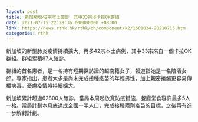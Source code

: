 ```yaml
---
layout: post
title: 新加坡增42宗本土確診　其中33宗涉卡拉OK群組
date: 2021-07-15 22:28:36.000000000 +08:00
link: https://news.rthk.hk/rthk/ch/component/k2/1601034-20210715.htm
categories: rthk
---
```


新加坡的新型肺炎疫情持續擴大，再多42宗本土病例，其中33宗來自一個卡拉OK群組。群組累積87人確診。

群組的首名患者，是一名持有短期探訪證的越南籍女子，報道指她是一名陪酒女郎。專家指出，患者大多是尚未完成接種疫苗的年輕男性，加上親密接觸更容易傳播病毒，憂慮疫情將持續擴大。

新加坡累計超過62800人確診。當局本周起放寬防疫措施，餐廳堂食容許最多5人一枱。當局計劃本月底達成全國一半人口，完成接種兩劑疫苗的目標，之後再有進一步解封計劃。
